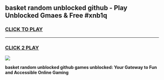 
## basket random unblocked github - Play Unblocked Gmaes & Free #xnb1q
<h3>
<a href="https://news.freeplayer.one?title=basket_random_unblocked_github&ref=03M">CLICK TO PLAY</a></h3>
<hr>

<h3>
<a href="https://news.freeplayer.one?title=basket_random_unblocked_github&ref=03M">CLICK 2 PLAY</a>
  
</h3>

<a href="https://news.freeplayer.one?title=basket_random_unblocked_github&ref=03M"><img src="https://clearcache.store/games.png"></a>


**basket random unblocked github games unblocked: Your Gateway to Fun and Accessible Online Gaming**
